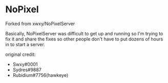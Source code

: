 # NoPixel
Forked from xwxy/NoPixelServer

Basically, NoPixelServer was difficult to get up and running so I'm trying to fix it and share the fixes so other people don't have to put dozens of hours in to start a server.

original credit:
- Swxy#0001 
- Sydres#9887
- Rubidium#7756(hawkeye)
